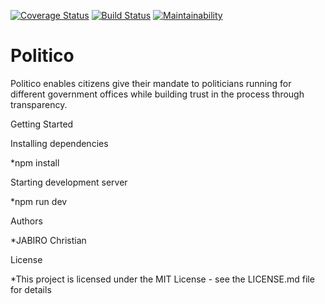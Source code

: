 [![Coverage Status](https://coveralls.io/repos/github/jabichris/Politico-v1/badge.svg?branch=develop)](https://coveralls.io/github/jabichris/Politico-v1?branch=develop) [![Build Status](https://travis-ci.org/jabichris/Politico-v1.svg?branch=develop)](https://travis-ci.org/jabichris/Politico-v1) [![Maintainability](https://api.codeclimate.com/v1/badges/ec520af03ed3f1659047/maintainability)](https://codeclimate.com/github/jabichris/Politico-v1/maintainability)

# Politico

Politico enables citizens give their mandate to politicians running for different government offices while building trust in the process through transparency.

Getting Started

Installing dependencies

*npm install

Starting development server

*npm run dev

Authors

*JABIRO Christian

License

*This project is licensed under the MIT License - see the LICENSE.md file for details

